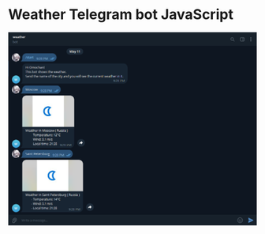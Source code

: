 # Weather Telegram bot JavaScript
![This image](https://github.com/om04an/WeatherTelegramBotJs/blob/master/image_2023-05-11_21-29-40.png)
